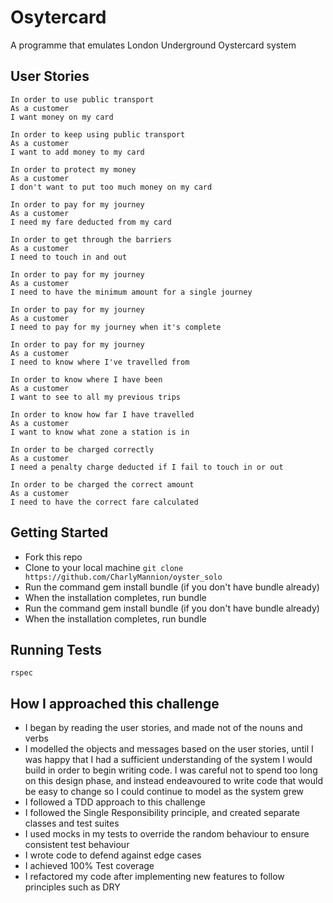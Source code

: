 Osytercard
=================
A programme that emulates London Underground Oystercard system

User Stories
-----
```
In order to use public transport
As a customer
I want money on my card

In order to keep using public transport
As a customer
I want to add money to my card

In order to protect my money
As a customer
I don't want to put too much money on my card

In order to pay for my journey
As a customer
I need my fare deducted from my card

In order to get through the barriers
As a customer
I need to touch in and out

In order to pay for my journey
As a customer
I need to have the minimum amount for a single journey

In order to pay for my journey
As a customer
I need to pay for my journey when it's complete

In order to pay for my journey
As a customer
I need to know where I've travelled from

In order to know where I have been
As a customer
I want to see to all my previous trips

In order to know how far I have travelled
As a customer
I want to know what zone a station is in

In order to be charged correctly
As a customer
I need a penalty charge deducted if I fail to touch in or out

In order to be charged the correct amount
As a customer
I need to have the correct fare calculated
```

Getting Started
---------
* Fork this repo
* Clone to your local machine
`git clone https://github.com/CharlyMannion/oyster_solo`
* Run the command gem install bundle (if you don't have bundle already)
* When the installation completes, run bundle
* Run the command gem install bundle (if you don't have bundle already)
* When the installation completes, run bundle

Running Tests
---------
`rspec`


How I approached this challenge
---------
* I began by reading the user stories, and made not of the nouns and verbs
* I modelled the objects and messages based on the user stories, until I was happy that I had a sufficient understanding of the system I would build in order to begin writing code. I was careful not to spend too long on this design phase, and instead endeavoured to write code that would be easy to change so I could continue to model as the system grew
* I followed a TDD approach to this challenge
* I followed the Single Responsibility principle, and created separate classes and test suites
* I used mocks in my tests to override the random behaviour to ensure consistent test behaviour
* I wrote code to defend against edge cases
* I achieved 100% Test coverage
* I refactored my code after implementing new features to follow principles such as DRY
